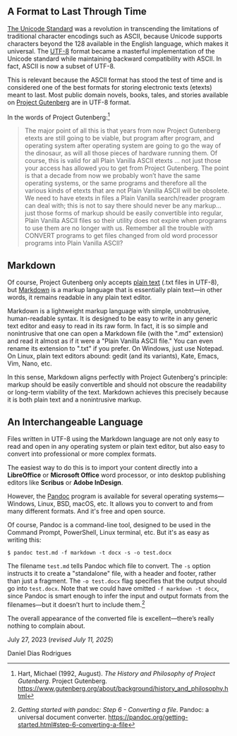 <!--
:article:   Apologetic manifesto of the universal format
:author:    Daniel Dias Rodrigues
:columns:   2
:date:      Thur, 27 jul 2023
:email:     danieldiasr@gmail.com
:image:     markdown-mark.webp
-->

## A Format to Last Through Time

[The Unicode Standard](https://en.wikipedia.org/wiki/Unicode) was a revolution in transcending the limitations of traditional character encodings such as ASCII, because Unicode supports characters beyond the 128 available in the English language, which makes it universal. The [UTF-8](https://en.wikipedia.org/wiki/UTF-8) format became a masterful implementation of the Unicode standard while maintaining backward compatibility with ASCII. In fact, ASCII is now a subset of UTF-8.

This is relevant because the ASCII format has stood the test of time and is considered one of the best formats for storing electronic texts (etexts) meant to last. Most public domain novels, books, tales, and stories available on [Project Gutenberg](https://www.gutenberg.org) are in UTF-8 format.

<!-- more -->

In the words of Project Gutenberg:[^1]

> The major point of all this is that years from now Project Gutenberg etexts are still going to be viable, but program after program, and operating system after operating system are going to go the way of the dinosaur, as will all those pieces of hardware running them. Of course, this is valid for all Plain Vanilla ASCII etexts … not just those your access has allowed you to get from Project Gutenberg. The point is that a decade from now we probably won’t have the same operating systems, or the same programs and therefore all the various kinds of etexts that are not Plain Vanilla ASCII will be obsolete. We need to have etexts in files a Plain Vanilla search/reader program can deal with; this is not to say there should never be any markup... just those forms of markup should be easily convertible into regular, Plain Vanilla ASCII files so their utility does not expire when programs to use them are no longer with us. Remember all the trouble with CONVERT programs to get files changed from old word processor programs into Plain Vanilla ASCII?

## Markdown

Of course, Project Gutenberg only accepts [plain text](https://en.wikipedia.org/wiki/Plain_text) (.txt files in UTF-8), but [Markdown](https://en.wikipedia.org/wiki/Markdown) is a markup language that is essentially plain text—in other words, it remains readable in any plain text editor.

Markdown is a lightweight markup language with simple, unobtrusive, human-readable syntax. It is designed to be easy to write in any generic text editor and easy to read in its raw form. In fact, it is so simple and nonintrusive that one can open a Markdown file (with the ".md" extension) and read it almost as if it were a "Plain Vanilla ASCII file." You can even rename its extension to ".txt" if you prefer. On Windows, just use Notepad. On Linux, plain text editors abound: gedit (and its variants), Kate, Emacs, Vim, Nano, etc.

In this sense, Markdown aligns perfectly with Project Gutenberg's principle: markup should be easily convertible and should not obscure the readability or long-term viability of the text. Markdown achieves this precisely because it is both plain text and a nonintrusive markup.

## An Interchangeable Language

Files written in UTF-8 using the Markdown language are not only easy to read and open in any operating system or plain text editor, but also easy to convert into professional or more complex formats.

The easiest way to do this is to import your content directly into a **LibreOffice** or **Microsoft Office** word processor, or into desktop publishing editors like **Scribus** or **Adobe InDesign**.

However, the [Pandoc](https://pandoc.org/) program is available for several operating systems—Windows, Linux, BSD, macOS, etc. It allows you to convert to and from many different formats. And it's free and open source.

Of course, Pandoc is a command-line tool, designed to be used in the Command Prompt, PowerShell, Linux terminal, etc. But it's as easy as writing this:

```console
$ pandoc test.md -f markdown -t docx -s -o test.docx
```

The filename `test.md` tells Pandoc which file to convert. The `-s` option instructs it to create a "standalone" file, with a header and footer, rather than just a fragment. The `-o test.docx` flag specifies that the output should go into `test.docx`. Note that we could have omitted `-f markdown -t docx`, since Pandoc is smart enough to infer the input and output formats from the filenames—but it doesn’t hurt to include them.[^2]

The overall appearance of the converted file is excellent—there’s really nothing to complain about.

July 27, 2023 (_revised July 11, 2025_)

Daniel Dias Rodrigues

[^1]: Hart, Michael (1992, August). _The History and Philosophy of Project Gutenberg_. Project Gutenberg. https://www.gutenberg.org/about/background/history_and_philosophy.html

[^2]: _Getting started with pandoc: Step 6 - Converting a file_. Pandoc: a universal document converter. https://pandoc.org/getting-started.html#step-6-converting-a-file